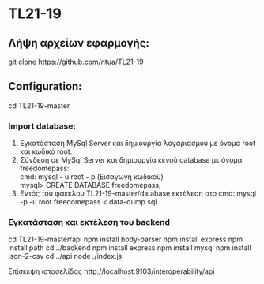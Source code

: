# TL21-19

## Λήψη αρχείων εφαρμογής: 
git clone https://github.com/ntua/TL21-19

## Configuration:
cd TL21-19-master
### Import database:
1. Eγκατάσταση MySql Server και δημιουργία λογαριασμού με όνομα root και κωδικό root.
2. Σύνδεση σε MySql Server και δημιουργία κενού database με όνομα freedomepass:                                                                                                     
cmd:     mysql - u root - p
         (Εισαγωγή κωδικού)                                                                                                                                                         
mysql>   CREATE DATABASE freedomepass;
3. Εντός του φακέλου TL21-19-master/database εκτέλεση στο cmd:
mysql -p -u root freedomepass < data-dump.sql

### Εγκατάσταση και εκτέλεση του backend
cd TL21-19-master/api
npm install body-parser 
npm install express
npm install path
cd ../backend
npm install express
npm install mysql
npm install json-2-csv
cd ../api 
node ./index.js

Επίσκεψη ιστοσελίδας http://localhost:9103/interoperability/api
